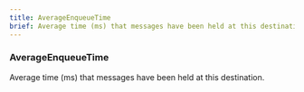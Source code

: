 ```yaml
---
title: AverageEnqueueTime
brief: Average time (ms) that messages have been held at this destination.
---
```

### AverageEnqueueTime

Average time (ms) that messages have been held at this destination.